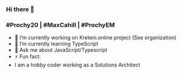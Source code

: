 ### Hi there 👋
### #Prochy20 | #MaxCahill | #ProchyEM

- 🔭 I’m currently working on Kreteni.online project (See organization)
- 🌱 I’m currently learning TypeScript
- 💬 Ask me about JavaScript/Typescript
- ⚡ Fun fact: 
 - I am a hobby coder working as a Solutions Architect

